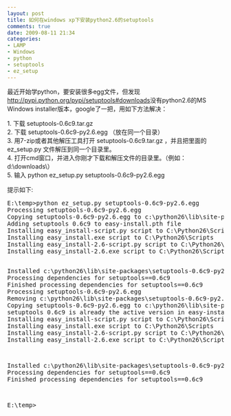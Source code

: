 ```yaml
---
layout: post
title: 如何在windows xp下安装python2.6的setuptools
comments: true
date: 2009-08-11 21:34
categories:
- LAMP
- Windows
- python
- setuptools
- ez_setup
---
```


<p>最近开始学python，要安装很多egg文件，但发现<a href="http://pypi.python.org/pypi/setuptools#downloads">http://pypi.python.org/pypi/setuptools#downloads</a>没有python2.6的MS Windows installer版本，google了一把，用如下方法解决：</p>
<p><!--more--></p>
<p>1. 下载 setuptools-0.6c9.tar.gz<br />2. 下载 setuptools-0.6c9-py2.6.egg （放在同一个目录）<br />3. 用7-zip或者其他解压工具打开 setuptools-0.6c9.tar.gz ，并且把里面的 ez_setup.py 文件解压到同一个目录里。<br />4. 打开cmd窗口，并进入你刚才下载和解压文件的目录里。（例如： d:\downloads\）<br />5. 输入 python ez_setup.py setuptools-0.6c9-py2.6.egg</p>
<p>提示如下:</p>
<pre>E:\temp&gt;python ez_setup.py setuptools-0.6c9-py2.6.egg
Processing setuptools-0.6c9-py2.6.egg
Copying setuptools-0.6c9-py2.6.egg to c:\python26\lib\site-packages
Adding setuptools 0.6c9 to easy-install.pth file
Installing easy_install-script.py script to C:\Python26\Scripts
Installing easy_install.exe script to C:\Python26\Scripts
Installing easy_install-2.6-script.py script to C:\Python26\Scripts
Installing easy_install-2.6.exe script to C:\Python26\Scripts

Installed c:\python26\lib\site-packages\setuptools-0.6c9-py2.6.egg
Processing dependencies for setuptools==0.6c9
Finished processing dependencies for setuptools==0.6c9
Processing setuptools-0.6c9-py2.6.egg
Removing c:\python26\lib\site-packages\setuptools-0.6c9-py2.6.egg
Copying setuptools-0.6c9-py2.6.egg to c:\python26\lib\site-packages
setuptools 0.6c9 is already the active version in easy-install.pth
Installing easy_install-script.py script to C:\Python26\Scripts
Installing easy_install.exe script to C:\Python26\Scripts
Installing easy_install-2.6-script.py script to C:\Python26\Scripts
Installing easy_install-2.6.exe script to C:\Python26\Scripts

Installed c:\python26\lib\site-packages\setuptools-0.6c9-py2.6.egg
Processing dependencies for setuptools==0.6c9
Finished processing dependencies for setuptools==0.6c9

E:\temp&gt;</pre>				
